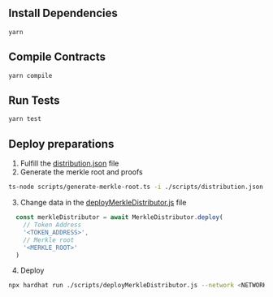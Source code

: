 
## Install Dependencies

`yarn`

## Compile Contracts

`yarn compile`

## Run Tests

`yarn test`

## Deploy preparations

1) Fulfill the [distribution.json](scripts/distribution.json) file
2) Generate the merkle root and proofs

```bash
ts-node scripts/generate-merkle-root.ts -i ./scripts/distribution.json > ./scripts/result.json
```
3) Change data in the [deployMerkleDistributor.js](scripts/deployMerkleDistributor.js) file

```ts
  const merkleDistributor = await MerkleDistributor.deploy(
    // Token Address
    '<TOKEN_ADDRESS>',
    // Merkle root
    '<MERKLE_ROOT>'
  )
```
4) Deploy
```bash
npx hardhat run ./scripts/deployMerkleDistributor.js --network <NETWORK>
```

